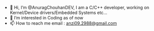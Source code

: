 - 👋 Hi, I’m @AnuragChouhanDEV, I am a C/C++ developer, working on Kernel/Device drivers/Embedded Systems etc...
- 👀 I’m interested in Coding as of now
- 📫 How to reach me email : anzi09.2988@gmail.com

<!---
AnuragChouhanDEV/AnuragChouhanDEV is a ✨ special ✨ repository because its `README.md` (this file) appears on your GitHub profile.
You can click the Preview link to take a look at your changes.
--->
